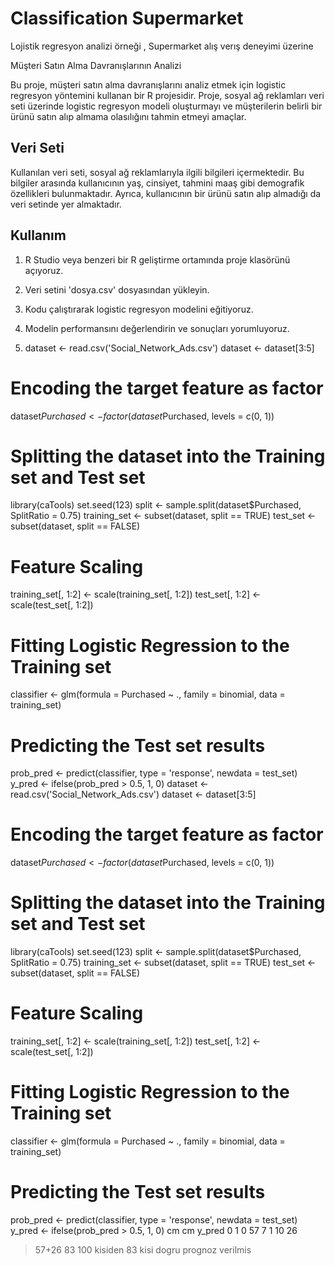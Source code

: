 # Classification Supermarket
Lojistik regresyon analizi örneği , Supermarket alış verış deneyimi üzerine


 Müşteri Satın Alma Davranışlarının Analizi

Bu proje, müşteri satın alma davranışlarını analiz etmek için logistic regresyon yöntemini kullanan bir R projesidir. Proje, sosyal ağ reklamları veri seti üzerinde logistic regresyon modeli oluşturmayı ve müşterilerin belirli bir ürünü satın alıp almama olasılığını tahmin etmeyi amaçlar.

## Veri Seti

Kullanılan veri seti, sosyal ağ reklamlarıyla ilgili bilgileri içermektedir. Bu bilgiler arasında kullanıcının yaş, cinsiyet, tahmini maaş gibi demografik özellikleri bulunmaktadır. Ayrıca, kullanıcının bir ürünü satın alıp almadığı da veri setinde yer almaktadır.

## Kullanım

1. R Studio veya benzeri bir R geliştirme ortamında proje klasörünü açıyoruz.
2. Veri setini 'dosya.csv' dosyasından yükleyin.
3. Kodu çalıştırarak logistic regresyon modelini eğitiyoruz.
4. Modelin performansını değerlendirin ve sonuçları yorumluyoruz.

5. dataset <- read.csv('Social_Network_Ads.csv')
dataset <- dataset[3:5]

# Encoding the target feature as factor
dataset$Purchased <- factor(dataset$Purchased, levels = c(0, 1))

# Splitting the dataset into the Training set and Test set
library(caTools)
set.seed(123)
split <- sample.split(dataset$Purchased, SplitRatio = 0.75)
training_set <- subset(dataset, split == TRUE)
test_set <- subset(dataset, split == FALSE)

# Feature Scaling
training_set[, 1:2] <- scale(training_set[, 1:2])
test_set[, 1:2] <- scale(test_set[, 1:2])

# Fitting Logistic Regression to the Training set
classifier <- glm(formula = Purchased ~ .,
                  family = binomial,
                  data = training_set)

# Predicting the Test set results
prob_pred <- predict(classifier, type = 'response', newdata = test_set)
y_pred <- ifelse(prob_pred > 0.5, 1, 0)
dataset <- read.csv('Social_Network_Ads.csv')
dataset <- dataset[3:5]

# Encoding the target feature as factor
dataset$Purchased <- factor(dataset$Purchased, levels = c(0, 1))

# Splitting the dataset into the Training set and Test set
library(caTools)
set.seed(123)
split <- sample.split(dataset$Purchased, SplitRatio = 0.75)
training_set <- subset(dataset, split == TRUE)
test_set <- subset(dataset, split == FALSE)

# Feature Scaling
training_set[, 1:2] <- scale(training_set[, 1:2])
test_set[, 1:2] <- scale(test_set[, 1:2])

# Fitting Logistic Regression to the Training set
classifier <- glm(formula = Purchased ~ .,
                  family = binomial,
                  data = training_set)

# Predicting the Test set results
prob_pred <- predict(classifier, type = 'response', newdata = test_set)
y_pred <- ifelse(prob_pred > 0.5, 1, 0)
cm
cm
   y_pred
     0  1
  0 57  7
  1 10 26
> 57+26
>  83
> 100 kisiden 83 kisi dogru prognoz verilmis
